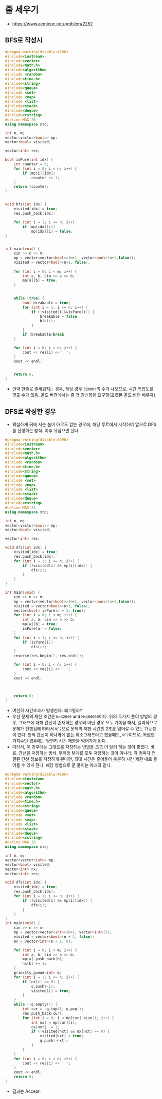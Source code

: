 # 줄 세우기

- https://www.acmicpc.net/problem/2252


## BFS로 작성시

```cpp
#pragma warning(disable:4996)
#include<iostream>
#include<vector>
#include<math.h>
#include<algorithm>
#include <random>
#include<time.h>
#include<string>
#include<queue>
#include <set>
#include <map>
#include <list>
#include<stack>
#include<deque>
#include<cstring>
#define MAX 26
using namespace std;

int n, m;
vector<vector<bool>> mp;
vector<bool> visited;

vector<int> res;

bool isPure(int idx) {
    int counter = 0;
    for (int i = 0; i < n; i++) {
        if (mp[i][idx])
            counter += 1;
    }
    return !counter;
}


void bfs(int idx) {
    visited[idx] = true;
    res.push_back(idx);

    for (int i = 1; i <= n; i++)
        if (mp[idx][i])
            mp[idx][i] = false;
}


int main(void) {
    cin >> n >> m;
    mp = vector<vector<bool>>(n+1, vector<bool>(n+1,false));
    visited = vector<bool>(n+1, false);
    
    for (int i = 0; i < m; i++) {
        int a, b; cin >> a >> b;
        mp[a][b] = true;
    }

   
    while (true) {
        bool breakable = true;
        for (int i = 1; i <= n; i++) {
            if (!visited[i]&&isPure(i)) {
                breakable = false;
                bfs(i);
            }
        }
        if (breakable)break;
    }

    for (int i = 0; i < n; i++) {
        cout << res[i] << ' ';
    }
    cout << endl;


    return 0;
}
```

- 만약 한줄로 줄세워지는 경우, 해당 경우 `32000!`의 수가 나오므로, 시간 복잡도를 맞출 수가 없음. 골드 버전에서는 좀 더 참신함을 요구함(포켓몬 골드 반만 배우자)

## DFS로 작성한 경우

- 확실하게 뒤에 서는 놈이 아무도 없는 경우에, 해당 루트에서 시작하여 앞으로 DFS를 진행하는 방식. 이후 뒤집으면 된다.
  

```cpp
#pragma warning(disable:4996)
#include<iostream>
#include<vector>
#include<math.h>
#include<algorithm>
#include <random>
#include<time.h>
#include<string>
#include<queue>
#include <set>
#include <map>
#include <list>
#include<stack>
#include<deque>
#include<cstring>
#define MAX 26
using namespace std;

int n, m;
vector<vector<bool>> mp;
vector<bool> visited;

vector<int> res;

void dfs(int idx) {
    visited[idx] = true;
    res.push_back(idx);
    for (int i = 1; i <= n; i++) {
        if (!visited[i] && mp[i][idx]) {
            dfs(i);
        }
    }
}

int main(void) {
    cin >> n >> m;
    mp = vector<vector<bool>>(n+1, vector<bool>(n+1,false));
    visited = vector<bool>(n+1, false);
    vector<bool> isPure(n + 1, true);
    for (int i = 0; i < m; i++) {
        int a, b; cin >> a >> b;
        mp[a][b] = true;
        isPure[a] = false;
    }
    for (int i = 1; i <= n; i++) {
        if (isPure[i])
            dfs(i);
    }
    reverse(res.begin(), res.end());

    for (int i = 0; i < n; i++) {
        cout << res[i] << ' ';
    }
    cout << endl;
   
    

    return 0;
}

```

- 여전히 시간초과가 발생한다. 왜그럴까?
- 우선 문제의 제한 조건은 `N<32000` and `M<100000`이다. 위의 두가지 풀이 방법의 경우, 그래프에 대해 간선이 존재하는 경우와 아닌 경우 모두 기록을 해서, 결과적으로 문제가 진행됨에 따라서 `N^2`으로 문제의 제한 시간인 2초를 넘어갈 수 있는 가능성이 있다. 만약 간선이 하나밖에 없는 희소그래프라고 했을때도, `N^2`이므로, 복잡한 가지수인 경우에는 당연히 시간 제한을 넘어가게 된다.
- 따라서, 이 경우에는 그래프를 저장하는 방법을 조금 더 달리 하는 것이 좋겠다. 바로, 간선을 저장하는 방식. 무작정 M개를 모두 저장하는 것이 아니라, 각 점마다 연결된 간선 정보를 저장하게 된다면, 최대 시간은 줄어들어 충분히 시간 제한 내로 들어올 수 있게 된다. 해당 방법으로 푼 풀이는 아래와 같다.


```cpp
#pragma warning(disable:4996)
#include<iostream>
#include<vector>
#include<math.h>
#include<algorithm>
#include <random>
#include<time.h>
#include<string>
#include<queue>
#include <set>
#include <map>
#include <list>
#include<stack>
#include<deque>
#include<cstring>
#define MAX 26
using namespace std;

int n, m;
vector<vector<int>> mp;
vector<bool> visited;
vector<int> nx;
vector<int> res;

void dfs(int idx) {
    visited[idx] = true;
    res.push_back(idx);
    for (int i = 1; i <= n; i++) {
        if (!visited[i] && mp[i][idx]) {
            dfs(i);
        }
    }
}
int main(void) {
    cin >> n >> m;
    mp = vector<vector<int>>(n+1, vector<int>());
    visited = vector<bool>(n + 1, false);
    nx = vector<int>(n + 1, 0);

    for (int i = 0; i < m; i++) {
        int a, b; cin >> a >> b;
        mp[a].push_back(b);
        nx[b] += 1;
    }
    priority_queue<int> q;
    for (int i = 1; i <= n; i++) {
        if (nx[i] == 0) {
            q.push(-i);
            visited[i] = true;
        }
    }
    while (!q.empty()) {
        int cur = -q.top(); q.pop();
        res.push_back(cur);
        for (int i = 0; i < mp[cur].size(); i++) {
            int nxt = mp[cur][i];
            nx[nxt] -= 1;
            if (!visited[nxt] && nx[nxt] == 0) {
                visited[nxt] = true;
                q.push(-nxt);
            }
        }
    }
    for (int i = 0; i < n; i++) {
        cout << res[i] << ' ';
    }
    cout << endl;
    return 0;
}
```

- 결과는 Accept.